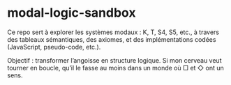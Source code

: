 # modal-logic-sandbox

Ce repo sert à explorer les systèmes modaux : K, T, S4, S5, etc., à travers des tableaux sémantiques, des axiomes, et des implémentations codées (JavaScript, pseudo-code, etc.).

Objectif : transformer l’angoisse en structure logique. Si mon cerveau veut tourner en boucle, qu’il le fasse au moins dans un monde où □ et ◇ ont un sens.